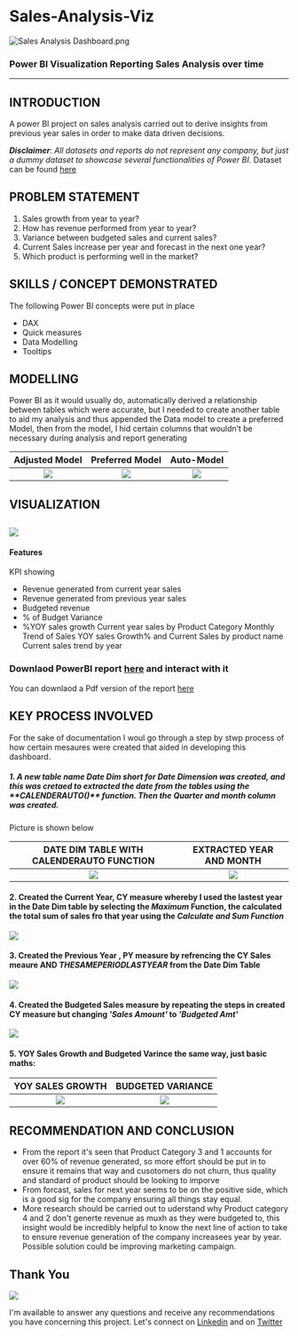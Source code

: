 # Sales-Analysis-Viz
 
![Sales Analysis Dashboard.png](https://github.com/charlezvictor/Sales_Analysis_Viz/blob/main/Sales%20Analysis%20Dashboard.png)

### Power BI Visualization Reporting Sales Analysis over time
---

## INTRODUCTION
A power BI project on sales analysis carried out to derive insights from previous year sales in order to make data driven decisions.

**_Disclaimer_**: _All datasets and reports do not represent any company, but just a dummy dataset to showcase several functionalities of Power BI._ 
Dataset can be found [here](https://github.com/charlezvictor/Sales_Analysis_Viz/blob/main/Budget%20and%20Sales%20Data.xlsx)


## PROBLEM STATEMENT 
1.	Sales growth from year to year?
2.	How has revenue performed from year to year?
3.	Variance between budgeted sales and current sales?
4.	Current Sales increase per year and forecast in the next one year?
5.	Which product is performing well in the market?


## SKILLS / CONCEPT DEMONSTRATED
The following Power BI concepts were put in place
-	DAX
-	Quick measures
-	Data Modelling
-	Tooltips


## MODELLING
Power BI as it would usually do, automatically derived a relationship between tables which were accurate, but I needed to create another table to aid my analysis and thus appended the Data model to create a preferred Model, then from the model, I hid certain columns that wouldn’t be necessary during analysis and report generating


Adjusted Model                  |       Preferred Model          |        Auto-Model                   
:------------------------------:|:------------------------------:|:--------------------:
![](https://github.com/charlezvictor/Sales_Analysis_Viz/blob/main/Screenshot%20(510).png) | ![](https://github.com/charlezvictor/Sales_Analysis_Viz/blob/main/Screenshot%20(511).png) | ![](https://github.com/charlezvictor/Sales_Analysis_Viz/blob/main/Screenshot%20(506).png)


## VISUALIZATION

![](https://github.com/charlezvictor/Sales_Analysis_Viz/blob/main/Dashboard_Screenshot.png)
---

#### Features
 KPI showing
-	Revenue generated from current year sales
-	Revenue generated from previous year sales
-	Budgeted revenue 
-	% of Budget Variance
-	%YOY sales growth
Current year sales by Product Category
Monthly Trend of Sales
YOY sales Growth% and Current Sales by product name
Current sales trend by year

### Downlaod PowerBI report [here](https://github.com/charlezvictor/Sales_Analysis_Viz/blob/main/Sales%20Analysis%20Dashboard.pbix) and interact with it 

You can downlaod a Pdf version of the report [here](https://github.com/charlezvictor/Sales_Analysis_Viz/blob/main/Sales%20Analysis%20Dashboard.pdf)

## KEY PROCESS INVOLVED
For the sake of documentation I woul go through a step by stwp process of how certain mesaures were created that aided in developing this dashboard.

##### 1. A new table name **Date Dim** short for Date Dimension was created, and this was cretaed to extracted the date from the tables using the _**CALENDERAUTO()_** function. Then the Quarter and month column was created.
 Picture is shown below
 
DATE DIM TABLE WITH CALENDERAUTO FUNCTION   |       EXTRACTED YEAR AND MONTH                  
:------------------------------------------:|:-------------------------------:
![](https://github.com/charlezvictor/Sales_Analysis_Viz/blob/main/Screenshot%20(508).png) | ![](https://github.com/charlezvictor/Sales_Analysis_Viz/blob/main/Screenshot%20(509).png)

#### 2. Created the **Current Year**, CY measure whereby I used the lastest year in the Date Dim table by selecting the _Maximum_ Function, the calculated the total sum of sales fro that year using the _Calculate and Sum Function_



![](https://github.com/charlezvictor/Sales_Analysis_Viz/blob/main/Screenshot%20(515).png)


#### 3. Created the **Previous Year** , PY measure by refrencing the CY Sales meaure **AND** _THESAMEPERIODLASTYEAR_ from the Date Dim Table


![](https://github.com/charlezvictor/Sales_Analysis_Viz/blob/main/Screenshot%20(516).png)

#### 4. Created the **Budgeted Sales** measure by repeating the steps in created CY measure but changing _'Sales Amount'_ to _'Budgeted Amt'_


![](https://github.com/charlezvictor/Sales_Analysis_Viz/blob/main/Screenshot%20(513).png)

#### 5. **YOY Sales Growth** and **Budgeted Varince** the same way, just basic maths:


YOY SALES GROWTH                   |       BUDGETED VARIANCE                  
:---------------------------------:|:-------------------------------:
![](https://github.com/charlezvictor/Sales_Analysis_Viz/blob/main/Screenshot%20(512).png) | ![](https://github.com/charlezvictor/Sales_Analysis_Viz/blob/main/Screenshot%20(514).png)




## RECOMMENDATION AND CONCLUSION
- From the report it's seen that Product Category 3 and 1 accounts for over 60% of revenue generated, so more effort should be put in to ensure it remains that way and cusotomers do not churn, thus quality and standard of product should be looking to imporve
- From forcast, sales for next year seems to be on the positive side, which is a good sig for the company ensuring all things stay equal.
- More research should be carried out to uderstand why Product category 4 and 2 don't generte revenue as muxh as they were budgeted to, this insight would be incredibly helpful to know the next line of action to take to ensure revenue generation of the company increasees year by year. Possible solution could be improving marketing campaign. 


## Thank You
![](https://github.com/charlezvictor/Sales_Analysis_Viz/blob/main/Thank%20you.jpg)





I'm available to answer any questions and receive any recommendations you have concerning this project.
Let's connect on [Linkedin](https://www.linkedin.com/in/victor-onyeaghala-08a909167/) and on [Twitter](https://www.twitter.com/_char_lez)
